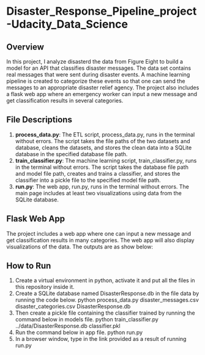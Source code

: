 # Disaster_Response_Pipeline_project-Udacity_Data_Science
<h2>Overview</h2>
In this project, I analyze disasterd the data from Figure Eight to build a model for an API that classifies disaster messages. The data set contains real messages that were sent during disaster events. A machine learning pipeline is created to categorize these events so that one can send the messages to an appropriate disaster relief agency.
The project also includes a flask web app where an emergency worker can input a new message and get classification results in several categories.

<h2>File Descriptions</h2>
<ol>
  <li>
  <b>process_data.py</b>: The ETL script, process_data.py, runs in the terminal without errors. The script takes the file paths of the two datasets and database, cleans the datasets, and stores the clean data into a SQLite database in the specified database file path.</li>
  <li>
  <b>train_classifier.py</b>: The machine learning script, train_classifier.py, runs in the terminal without errors. The script takes the database file path and model file path, creates and trains a classifier, and stores the classifier into a pickle file to the specified model file path.</li>
  <li>
  <b>run.py</b>: The web app, run.py, runs in the terminal without errors. The main page includes at least two visualizations using data from the SQLite database.</li>
</ol>

<h2>Flask Web App</h2>
The project includes a web app where one can input a new message and get classification results in many categories. The web app will also display visualizations of the data. The outputs are as show below:


<h2>How to Run</h2>
<ol>
  <li>
  Create a virtual environment in python, activate it and put all the files in this repository inside it.
   </li><li>
  Create a SQLite database named DisasterResponse.db in the file data by running the code below.
      python process_data.py disaster_messages.csv disaster_categories.csv DisasterResponse.db  
  </li><li>
  Then create a pickle file containing the classifier trained by running the command below in models file.
      python train_classifier.py ../data/DisasterResponse.db classifier.pkl
  </li><li>
  Run the command below in app file.
      python run.py
  </li><li>
  In a browser window, type in the link provided as a result of running run.py 
  </li>
</ol>
